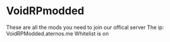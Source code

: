 # VoidRPmodded
These are all the mods you need to join our offical server
The ip: VoidRPModded.aternos.me
Whitelist is on
